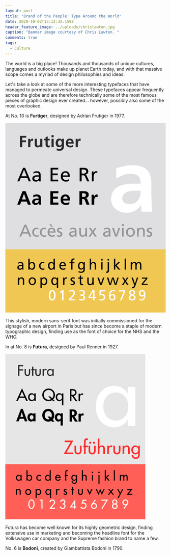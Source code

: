 ```yaml
---
layout: post
title: "Brand of the People: Type Around the World"
date: 2020-10-02T13:12:32.159Z
header_feature_image: ../uploads/chrislawton.jpg
caption: "Banner image courtesy of Chris Lawton. "
comments: true
tags:
  - Culture
---
```

The world is a big place! Thousands and thousands of unique cultures, languages and outlooks make up planet Earth today, and with that massive scope comes a myriad of design philosophies and ideas.

Let's take a look at some of the more interesting typefaces that have managed to permeate universal design. These typefaces appear frequently across the globe and are therefore technically some of the most famous pieces of graphic design ever created... however, possibly also some of the most overlooked.  

At No. 10 is **Furtiger**, designed by Adrian Frutiger in 1977. 

![The Frutiger Typeface. ](../uploads/frutiger.png "The Frutiger Typeface. ")

This stylish, modern sans-serif font was initially commissioned for the signage of a new airport in Paris but has since become a staple of modern typographic design, finding use as the font of choice for the NHS and the WHO. 

In at No. 8 is **Futura**, designed by Paul Renner in 1927. 

![The Futura Typeface. ](../uploads/futura.png "The Futura Typeface. ")

Futura has become well known for its highly geometric design, finding extensive use in marketing and becoming the headline font for the Volkswagen car company and the Supreme fashion brand to name a few.

No. 6 is **Bodoni**, created by Giambattista Bodoni in 1790.